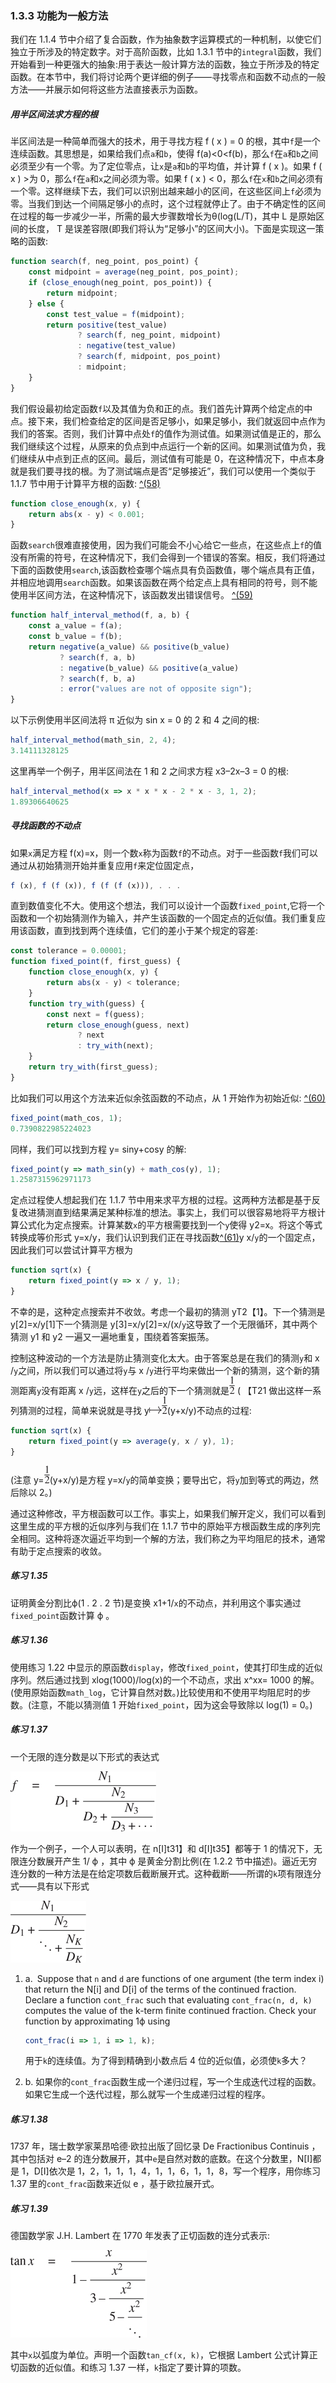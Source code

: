 ### 1.3.3 功能为一般方法

我们在 1.1.4 节中介绍了复合函数，作为抽象数字运算模式的一种机制，以使它们独立于所涉及的特定数字。对于高阶函数，比如 1.3.1 节中的`integral`函数，我们开始看到一种更强大的抽象:用于表达一般计算方法的函数，独立于所涉及的特定函数。在本节中，我们将讨论两个更详细的例子——寻找零点和函数不动点的一般方法——并展示如何将这些方法直接表示为函数。

##### 用半区间法求方程的根

半区间法是一种简单而强大的技术，用于寻找方程 f ( x ) = 0 的根，其中`f`是一个连续函数。其思想是，如果给我们点`a`和`b`，使得 f(a)<0<f(b)，那么`f`在`a`和`b`之间必须至少有一个零。为了定位零点，让`x`是`a`和`b`的平均值，并计算 f ( x )。如果 f ( x ) >为 0，那么`f`在`a`和`x`之间必须为零。如果 f ( x ) < 0，那么`f`在`x`和`b`之间必须有一个零。这样继续下去，我们可以识别出越来越小的区间，在这些区间上`f`必须为零。当我们到达一个间隔足够小的点时，这个过程就停止了。由于不确定性的区间在过程的每一步减少一半，所需的最大步骤数增长为θ(log(L/T)，其中 L 是原始区间的长度， T 是误差容限(即我们将认为“足够小”的区间大小)。下面是实现这一策略的函数:

```js
function search(f, neg_point, pos_point) {
    const midpoint = average(neg_point, pos_point);
    if (close_enough(neg_point, pos_point)) {
        return midpoint;
    } else {
        const test_value = f(midpoint);
        return positive(test_value)
               ? search(f, neg_point, midpoint)
               : negative(test_value)
               ? search(f, midpoint, pos_point)
               : midpoint;
    }
}
```

我们假设最初给定函数`f`以及其值为负和正的点。我们首先计算两个给定点的中点。接下来，我们检查给定的区间是否足够小，如果足够小，我们就返回中点作为我们的答案。否则，我们计算中点处`f`的值作为测试值。如果测试值是正的，那么我们继续这个过程，从原来的负点到中点运行一个新的区间。如果测试值为负，我们继续从中点到正点的区间。最后，测试值有可能是 0，在这种情况下，中点本身就是我们要寻找的根。为了测试端点是否“足够接近”，我们可以使用一个类似于 1.1.7 节中用于计算平方根的函数: [^(58)](#c1-fn-0058)

```js
function close_enough(x, y) {
    return abs(x - y) < 0.001;
}
```

函数`search`很难直接使用，因为我们可能会不小心给它一些点，在这些点上`f`的值没有所需的符号，在这种情况下，我们会得到一个错误的答案。相反，我们将通过下面的函数使用`search`,该函数检查哪个端点具有负函数值，哪个端点具有正值，并相应地调用`search`函数。如果该函数在两个给定点上具有相同的符号，则不能使用半区间方法，在这种情况下，该函数发出错误信号。 [^(59)](#c1-fn-0059)

```js
function half_interval_method(f, a, b) {
    const a_value = f(a);
    const b_value = f(b);
    return negative(a_value) && positive(b_value)
           ? search(f, a, b)
           : negative(b_value) && positive(a_value)
           ? search(f, b, a)
           : error("values are not of opposite sign");
}
```

以下示例使用半区间法将 π 近似为 sin x = 0 的 2 和 4 之间的根:

```js
half_interval_method(math_sin, 2, 4);
3.14111328125
```

这里再举一个例子，用半区间法在 1 和 2 之间求方程 x3–2x–3 = 0 的根:

```js
half_interval_method(x => x * x * x - 2 * x - 3, 1, 2);
1.89306640625
```

##### 寻找函数的不动点

如果`x`满足方程 f(x)=x，则一个数`x`称为函数`f`的不动点。对于一些函数`f`我们可以通过从初始猜测开始并重复应用`f`来定位固定点，

```js
f (x), f (f (x)), f (f (f (x))), . . .
```

直到数值变化不大。使用这个想法，我们可以设计一个函数`fixed_point`,它将一个函数和一个初始猜测作为输入，并产生该函数的一个固定点的近似值。我们重复应用该函数，直到找到两个连续值，它们的差小于某个规定的容差:

```js
const tolerance = 0.00001;
function fixed_point(f, first_guess) {
    function close_enough(x, y) {
        return abs(x - y) < tolerance;
    }
    function try_with(guess) {
        const next = f(guess);
        return close_enough(guess, next)
               ? next
               : try_with(next);
    }
    return try_with(first_guess);
}
```

比如我们可以用这个方法来近似余弦函数的不动点，从 1 开始作为初始近似: [^(60)](#c1-fn-0060)

```js
fixed_point(math_cos, 1);
0.7390822985224023
```

同样，我们可以找到方程 y= siny+cosy 的解:

```js
fixed_point(y => math_sin(y) + math_cos(y), 1);
1.2587315962971173
```

定点过程使人想起我们在 1.1.7 节中用来求平方根的过程。这两种方法都是基于反复改进猜测直到结果满足某种标准的想法。事实上，我们可以很容易地将平方根计算公式化为定点搜索。计算某数`x`的平方根需要找到一个`y`使得 y2=x。将这个等式转换成等价形式 y=x/y，我们认识到我们正在寻找函数[^(61)](#c1-fn-0061)y x/`y`的一个固定点，因此我们可以尝试计算平方根为

```js
function sqrt(x) {
    return fixed_point(y => x / y, 1);
}
```

不幸的是，这种定点搜索并不收敛。考虑一个最初的猜测 yT2【1】。下一个猜测是 y[2]=x/y[1]下一个猜测是 y[3]=x/y[2]=x/(x/`y`这导致了一个无限循环，其中两个猜测 y1 和 y2 一遍又一遍地重复，围绕着答案振荡。

控制这种波动的一个方法是防止猜测变化太大。由于答案总是在我们的猜测`y`和 x /`y`之间，所以我们可以通过将`y`与 x /`y`进行平均来做出一个新的猜测，这个新的猜测距离`y`没有距离 x /`y`远，这样在`y`之后的下一个猜测就是![c1-fig-5021.jpg](img/c1-fig-5021.jpg) ( 【T21 做出这样一系列猜测的过程，简单来说就是寻找 y![c1-fig-5022.jpg](img/c1-fig-5022.jpg)![c1-fig-5021.jpg](img/c1-fig-5021.jpg)(y+x/y)不动点的过程:

```js
function sqrt(x) {
    return fixed_point(y => average(y, x / y), 1);
}
```

(注意 y=![c1-fig-5021.jpg](img/c1-fig-5021.jpg)(y+x/y)是方程 y=x/`y`的简单变换；要导出它，将`y`加到等式的两边，然后除以 2。)

通过这种修改，平方根函数可以工作。事实上，如果我们解开定义，我们可以看到这里生成的平方根的近似序列与我们在 1.1.7 节中的原始平方根函数生成的序列完全相同。这种将逐次逼近平均到一个解的方法，我们称之为平均阻尼的技术，通常有助于定点搜索的收敛。

##### 练习 1.35

证明黄金分割比ϕ(1 . 2 . 2 节)是变换 x1+1/`x`的不动点，并利用这个事实通过`fixed_point`函数计算 ϕ 。

##### 练习 1.36

使用练习 1.22 中显示的原函数`display`，修改`fixed_point`，使其打印生成的近似序列。然后通过找到 xlog(1000)/log(x)的一个不动点，求出 x^xx= 1000 的解。(使用原始函数`math_log`，它计算自然对数。)比较使用和不使用平均阻尼时的步数。(注意，不能以猜测值 1 开始`fixed_point`，因为这会导致除以 log(1) = 0。)

##### 练习 1.37

一个无限的连分数是以下形式的表达式

![c1-fig-5023.jpg](img/c1-fig-5023.jpg)

作为一个例子，一个人可以表明，在 n[I]t31】和 d[I]t35】都等于 1 的情况下，无限连分数展开产生 1/ ϕ ，其中 ϕ 是黄金分割比例(在 1.2.2 节中描述)。逼近无穷连分数的一种方法是在给定项数后截断展开式。这种截断——所谓的`k`项有限连分式——具有以下形式

![c1-fig-5024.jpg](img/c1-fig-5024.jpg)

1.  a. Suppose that `n` and `d` are functions of one argument (the term index i) that return the N[i] and D[i] of the terms of the continued fraction. Declare a function `cont_frac` such that evaluating `cont_frac(n, d, k)` computes the value of the k-term finite continued fraction. Check your function by approximating 1ϕ using

    ```js
    cont_frac(i => 1, i => 1, k);
    ```

    用于`k`的连续值。为了得到精确到小数点后 4 位的近似值，必须使`k`多大？

2.  b. 如果你的`cont_frac`函数生成一个递归过程，写一个生成迭代过程的函数。如果它生成一个迭代过程，那么就写一个生成递归过程的程序。

##### 练习 1.38

1737 年，瑞士数学家莱昂哈德·欧拉出版了回忆录 De Fractionibus Continuis ，其中包括对 e–2 的连分数展开，其中`e`是自然对数的底数。在这个分数里，N[I]都是 1，D[I]依次是 1，2，1，1，1，4，1，1，6，1，1，8，写一个程序，用你练习 1.37 里的`cont_frac`函数来近似 e ，基于欧拉展开式。

##### 练习 1.39

德国数学家 J.H. Lambert 在 1770 年发表了正切函数的连分式表示:

![c1-fig-5025.jpg](img/c1-fig-5025.jpg)

其中`x`以弧度为单位。声明一个函数`tan_cf(x, k)`，它根据 Lambert 公式计算正切函数的近似值。和练习 1.37 一样，`k`指定了要计算的项数。
